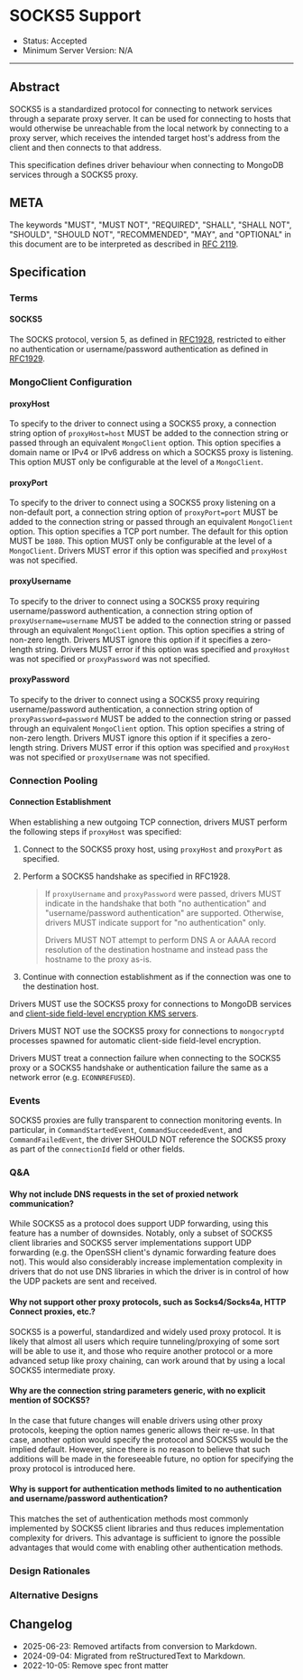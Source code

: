 # SOCKS5 Support

- Status: Accepted
- Minimum Server Version: N/A

______________________________________________________________________

## Abstract

SOCKS5 is a standardized protocol for connecting to network services through a separate proxy server. It can be used for
connecting to hosts that would otherwise be unreachable from the local network by connecting to a proxy server, which
receives the intended target host's address from the client and then connects to that address.

This specification defines driver behaviour when connecting to MongoDB services through a SOCKS5 proxy.

## META

The keywords "MUST", "MUST NOT", "REQUIRED", "SHALL", "SHALL NOT", "SHOULD", "SHOULD NOT", "RECOMMENDED", "MAY", and
"OPTIONAL" in this document are to be interpreted as described in [RFC 2119](https://www.ietf.org/rfc/rfc2119.txt).

## Specification

### Terms

#### SOCKS5

The SOCKS protocol, version 5, as defined in [RFC1928](https://datatracker.ietf.org/doc/html/rfc1928), restricted to
either no authentication or username/password authentication as defined in
[RFC1929](https://datatracker.ietf.org/doc/html/rfc1929).

### MongoClient Configuration

#### proxyHost

To specify to the driver to connect using a SOCKS5 proxy, a connection string option of `proxyHost=host` MUST be added
to the connection string or passed through an equivalent `MongoClient` option. This option specifies a domain name or
IPv4 or IPv6 address on which a SOCKS5 proxy is listening. This option MUST only be configurable at the level of a
`MongoClient`.

#### proxyPort

To specify to the driver to connect using a SOCKS5 proxy listening on a non-default port, a connection string option of
`proxyPort=port` MUST be added to the connection string or passed through an equivalent `MongoClient` option. This
option specifies a TCP port number. The default for this option MUST be `1080`. This option MUST only be configurable at
the level of a `MongoClient`. Drivers MUST error if this option was specified and `proxyHost` was not specified.

#### proxyUsername

To specify to the driver to connect using a SOCKS5 proxy requiring username/password authentication, a connection string
option of `proxyUsername=username` MUST be added to the connection string or passed through an equivalent `MongoClient`
option. This option specifies a string of non-zero length. Drivers MUST ignore this option if it specifies a zero-length
string. Drivers MUST error if this option was specified and `proxyHost` was not specified or `proxyPassword` was not
specified.

#### proxyPassword

To specify to the driver to connect using a SOCKS5 proxy requiring username/password authentication, a connection string
option of `proxyPassword=password` MUST be added to the connection string or passed through an equivalent `MongoClient`
option. This option specifies a string of non-zero length. Drivers MUST ignore this option if it specifies a zero-length
string. Drivers MUST error if this option was specified and `proxyHost` was not specified or `proxyUsername` was not
specified.

### Connection Pooling

#### Connection Establishment

When establishing a new outgoing TCP connection, drivers MUST perform the following steps if `proxyHost` was specified:

1. Connect to the SOCKS5 proxy host, using `proxyHost` and `proxyPort` as specified.

2. Perform a SOCKS5 handshake as specified in RFC1928.

    > If `proxyUsername` and `proxyPassword` were passed, drivers MUST indicate in the handshake that both "no
    > authentication" and "username/password authentication" are supported. Otherwise, drivers MUST indicate support for
    > "no authentication" only.
    >
    > Drivers MUST NOT attempt to perform DNS A or AAAA record resolution of the destination hostname and instead pass
    > the hostname to the proxy as-is.

3. Continue with connection establishment as if the connection was one to the destination host.

Drivers MUST use the SOCKS5 proxy for connections to MongoDB services and
[client-side field-level encryption KMS servers](../client-side-encryption/client-side-encryption.md#kms-provider).

Drivers MUST NOT use the SOCKS5 proxy for connections to `mongocryptd` processes spawned for automatic client-side
field-level encryption.

Drivers MUST treat a connection failure when connecting to the SOCKS5 proxy or a SOCKS5 handshake or authentication
failure the same as a network error (e.g. `ECONNREFUSED`).

### Events

SOCKS5 proxies are fully transparent to connection monitoring events. In particular, in `CommandStartedEvent`,
`CommandSucceededEvent`, and `CommandFailedEvent`, the driver SHOULD NOT reference the SOCKS5 proxy as part of the
`connectionId` field or other fields.

### Q&A

#### Why not include DNS requests in the set of proxied network communication?

While SOCKS5 as a protocol does support UDP forwarding, using this feature has a number of downsides. Notably, only a
subset of SOCKS5 client libraries and SOCKS5 server implementations support UDP forwarding (e.g. the OpenSSH client's
dynamic forwarding feature does not). This would also considerably increase implementation complexity in drivers that do
not use DNS libraries in which the driver is in control of how the UDP packets are sent and received.

#### Why not support other proxy protocols, such as Socks4/Socks4a, HTTP Connect proxies, etc.?

SOCKS5 is a powerful, standardized and widely used proxy protocol. It is likely that almost all users which require
tunneling/proxying of some sort will be able to use it, and those who require another protocol or a more advanced setup
like proxy chaining, can work around that by using a local SOCKS5 intermediate proxy.

#### Why are the connection string parameters generic, with no explicit mention of SOCKS5?

In the case that future changes will enable drivers using other proxy protocols, keeping the option names generic allows
their re-use. In that case, another option would specify the protocol and SOCKS5 would be the implied default. However,
since there is no reason to believe that such additions will be made in the foreseeable future, no option for specifying
the proxy protocol is introduced here.

#### Why is support for authentication methods limited to no authentication and username/password authentication?

This matches the set of authentication methods most commonly implemented by SOCKS5 client libraries and thus reduces
implementation complexity for drivers. This advantage is sufficient to ignore the possible advantages that would come
with enabling other authentication methods.

### Design Rationales

### Alternative Designs

## Changelog

- 2025-06-23: Removed artifacts from conversion to Markdown.
- 2024-09-04: Migrated from reStructuredText to Markdown.
- 2022-10-05: Remove spec front matter
